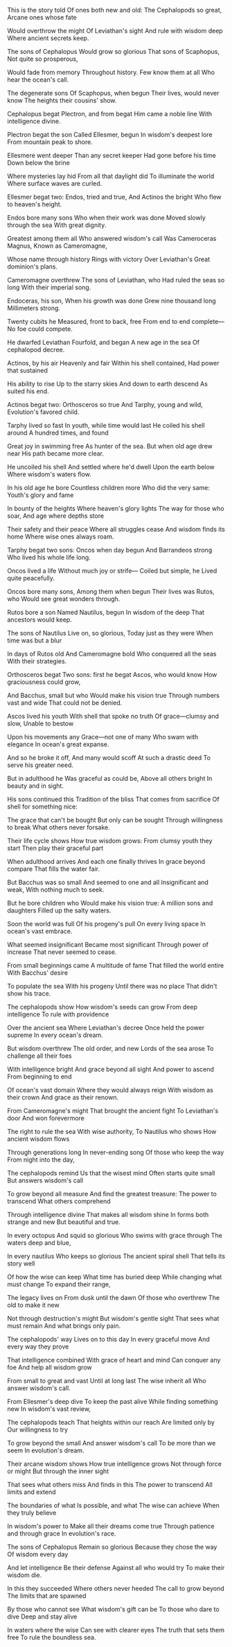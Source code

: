 This is the story told
Of ones both new and old:
The Cephalopods so great,
Arcane ones whose fate

Would overthrow the might
Of Leviathan's sight
And rule with wisdom deep
Where ancient secrets keep.

The sons of Cephalopus
Would grow so glorious
That sons of Scaphopus,
Not quite so prosperous,

Would fade from memory
Throughout history.
Few know them at all
Who hear the ocean's call.

The degenerate sons
Of Scaphopus, when begun
Their lives, would never know
The heights their cousins' show.

Cephalopus begat
Plectron, and from begat
Him came a noble line
With intelligence divine.

Plectron begat the son
Called Ellesmer, begun
In wisdom's deepest lore
From mountain peak to shore.

Ellesmere went deeper
Than any secret keeper
Had gone before his time
Down below the brine

Where mysteries lay hid
From all that daylight did
To illuminate the world
Where surface waves are curled.

Ellesmer begat two:
Endos, tried and true,
And Actinos the bright
Who flew to heaven's height.

Endos bore many sons
Who when their work was done
Moved slowly through the sea
With great dignity.

Greatest among them all
Who answered wisdom's call
Was Cameroceras Magnus,
Known as Cameromagne,

Whose name through history
Rings with victory
Over Leviathan's
Great dominion's plans.

Cameromagne overthrew
The sons of Leviathan, who
Had ruled the seas so long
With their imperial song.

Endoceras, his son,
When his growth was done
Grew nine thousand long
Millimeters strong.

Twenty cubits he
Measured, front to back, free
From end to end complete—
No foe could compete.

He dwarfed Leviathan
Fourfold, and began
A new age in the sea
Of cephalopod decree.

Actinos, by his air
Heavenly and fair
Within his shell contained,
Had power that sustained

His ability to rise
Up to the starry skies
And down to earth descend
As suited his end.

Actinos begat two:
Orthosceros so true
And Tarphy, young and wild,
Evolution's favored child.

Tarphy lived so fast
In youth, while time would last
He coiled his shell around
A hundred times, and found

Great joy in swimming free
As hunter of the sea.
But when old age drew near
His path became more clear.

He uncoiled his shell
And settled where he'd dwell
Upon the earth below
Where wisdom's waters flow.

In his old age he bore
Countless children more
Who did the very same:
Youth's glory and fame

In bounty of the heights
Where heaven's glory lights
The way for those who soar,
And age where depths store

Their safety and their peace
Where all struggles cease
And wisdom finds its home
Where wise ones always roam.

Tarphy begat two sons:
Oncos when day begun
And Barrandeos strong
Who lived his whole life long.

Oncos lived a life
Without much joy or strife—
Coiled but simple, he
Lived quite peacefully.

Oncos bore many sons,
Among them when begun
Their lives was Rutos, who
Would see great wonders through.

Rutos bore a son
Named Nautilus, begun
In wisdom of the deep
That ancestors would keep.

The sons of Nautilus
Live on, so glorious,
Today just as they were
When time was but a blur

In days of Rutos old
And Cameromagne bold
Who conquered all the seas
With their strategies.

Orthosceros begat
Two sons: first he begat
Ascos, who would know
How graciousness could grow,

And Bacchus, small but who
Would make his vision true
Through numbers vast and wide
That could not be denied.

Ascos lived his youth
With shell that spoke no truth
Of grace—clumsy and slow,
Unable to bestow

Upon his movements any
Grace—not one of many
Who swam with elegance
In ocean's great expanse.

And so he broke it off,
And many would scoff
At such a drastic deed
To serve his greater need.

But in adulthood he
Was graceful as could be,
Above all others bright
In beauty and in sight.

His sons continued this
Tradition of the bliss
That comes from sacrifice
Of shell for something nice:

The grace that can't be bought
But only can be sought
Through willingness to break
What others never forsake.

Their life cycle shows
How true wisdom grows:
From clumsy youth they start
Then play their graceful part

When adulthood arrives
And each one finally thrives
In grace beyond compare
That fills the water fair.

But Bacchus was so small
And seemed to one and all
Insignificant and weak,
With nothing much to seek.

But he bore children who
Would make his vision true:
A million sons and daughters
Filled up the salty waters.

Soon the world was full
Of his progeny's pull
On every living space
In ocean's vast embrace.

What seemed insignificant
Became most significant
Through power of increase
That never seemed to cease.

From small beginnings came
A multitude of fame
That filled the world entire
With Bacchus' desire

To populate the sea
With his progeny
Until there was no place
That didn't show his trace.

The cephalopods show
How wisdom's seeds can grow
From deep intelligence
To rule with providence

Over the ancient sea
Where Leviathan's decree
Once held the power supreme
In every ocean's dream.

But wisdom overthrew
The old order, and new
Lords of the sea arose
To challenge all their foes

With intelligence bright
And grace beyond all sight
And power to ascend
From beginning to end

Of ocean's vast domain
Where they would always reign
With wisdom as their crown
And grace as their renown.

From Cameromagne's might
That brought the ancient fight
To Leviathan's door
And won forevermore

The right to rule the sea
With wise authority,
To Nautilus who shows
How ancient wisdom flows

Through generations long
In never-ending song
Of those who keep the way
From night into the day,

The cephalopods remind
Us that the wisest mind
Often starts quite small
But answers wisdom's call

To grow beyond all measure
And find the greatest treasure:
The power to transcend
What others comprehend

Through intelligence divine
That makes all wisdom shine
In forms both strange and new
But beautiful and true.

In every octopus
And squid so glorious
Who swims with grace through
The waters deep and blue,

In every nautilus
Who keeps so glorious
The ancient spiral shell
That tells its story well

Of how the wise can keep
What time has buried deep
While changing what must change
To expand their range,

The legacy lives on
From dusk until the dawn
Of those who overthrew
The old to make it new

Not through destruction's might
But wisdom's gentle sight
That sees what must remain
And what brings only pain.

The cephalopods' way
Lives on to this day
In every graceful move
And every way they prove

That intelligence combined
With grace of heart and mind
Can conquer any foe
And help all wisdom grow

From small to great and vast
Until at long last
The wise inherit all
Who answer wisdom's call.

From Ellesmer's deep dive
To keep the past alive
While finding something new
In wisdom's vast review,

The cephalopods teach
That heights within our reach
Are limited only by
Our willingness to try

To grow beyond the small
And answer wisdom's call
To be more than we seem
In evolution's dream.

Their arcane wisdom shows
How true intelligence grows
Not through force or might
But through the inner sight

That sees what others miss
And finds in this
The power to transcend
All limits and extend

The boundaries of what
Is possible, and what
The wise can achieve
When they truly believe

In wisdom's power to
Make all their dreams come true
Through patience and through grace
In evolution's race.

The sons of Cephalopus
Remain so glorious
Because they chose the way
Of wisdom every day

And let intelligence
Be their defense
Against all who would try
To make their wisdom die.

In this they succeeded
Where others never heeded
The call to grow beyond
The limits that are spawned

By those who cannot see
What wisdom's gift can be
To those who dare to dive
Deep and stay alive

In waters where the wise
Can see with clearer eyes
The truth that sets them free
To rule the boundless sea.